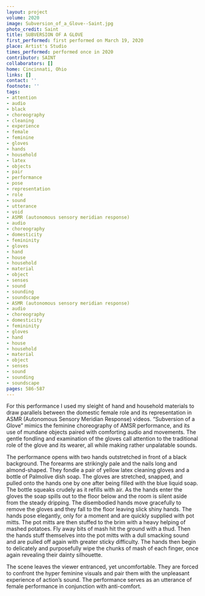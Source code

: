 ```yaml
---
layout: project
volume: 2020
image: Subversion_of_a_Glove--Saint.jpg
photo_credit: Saint
title: SUBVERSION OF A GLOVE
first_performed: first performed on March 19, 2020
place: Artist's Studio
times_performed: performed once in 2020
contributor: SAINT
collaborators: []
home: Cincinnati, Ohio
links: []
contact: ''
footnote: ''
tags:
- attention
- audio
- black
- choreography
- cleaning
- experience
- female
- feminine
- gloves
- hands
- household
- latex
- objects
- pair
- performance
- pose
- representation
- role
- sound
- utterance
- void
- ASMR (autonomous sensory meridian response)
- audio
- choreography
- domesticity
- femininity
- gloves
- hand
- house
- household
- material
- object
- senses
- sound
- sounding
- soundscape
- ASMR (autonomous sensory meridian response)
- audio
- choreography
- domesticity
- femininity
- gloves
- hand
- house
- household
- material
- object
- senses
- sound
- sounding
- soundscape
pages: 586-587
---
```


For this performance I used my sleight of hand and household materials to draw parallels between the domestic female role and its representation in ASMR (Autonomous Sensory Meridian Response) videos. “Subversion of a Glove” mimics the feminine choreography of AMSR performance, and its use of mundane objects paired with comforting audio and movements. The gentle fondling and examination of the gloves call attention to the traditional role of the glove and its wearer, all while making rather unpalatable sounds.

The performance opens with two hands outstretched in front of a black background. The forearms are strikingly pale and the nails long and almond-shaped. They fondle a pair of yellow latex cleaning gloves and a bottle of Palmolive dish soap. The gloves are stretched, snapped, and pulled onto the hands one by one after being filled with the blue liquid soap. The bottle squeaks crudely as it refills with air. As the hands enter the gloves the soap spills out to the floor below and the room is silent aside from the steady dripping. The disembodied hands move gracefully to remove the gloves and they fall to the floor leaving slick shiny hands. The hands pose elegantly, only for a moment and are quickly supplied with pot mitts. The pot mitts are then stuffed to the brim with a heavy helping of mashed potatoes. Fly away bits of mash hit the ground with a thud. Then the hands stuff themselves into the pot mitts with a dull smacking sound and are pulled off again with greater sticky difficulty. The hands then begin to delicately and purposefully wipe the chunks of mash of each finger, once again revealing their dainty silhouette. 

The scene leaves the viewer entranced, yet uncomfortable. They are forced to confront the hyper feminine visuals and pair them with the unpleasant experience of action’s sound. The performance serves as an utterance of female performance in conjunction with anti-comfort. 